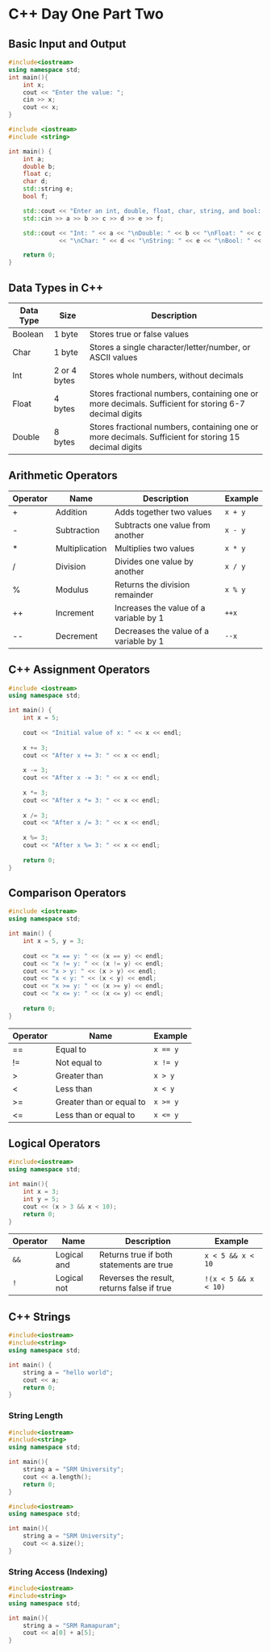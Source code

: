 # C++ Day One Part Two

## Basic Input and Output

```cpp
#include<iostream> 
using namespace std; 
int main(){ 
    int x; 
    cout << "Enter the value: "; 
    cin >> x; 
    cout << x; 
}
```

```cpp
#include <iostream>
#include <string>

int main() {
    int a;
    double b;
    float c;
    char d;
    std::string e;
    bool f;

    std::cout << "Enter an int, double, float, char, string, and bool: ";
    std::cin >> a >> b >> c >> d >> e >> f;

    std::cout << "Int: " << a << "\nDouble: " << b << "\nFloat: " << c
              << "\nChar: " << d << "\nString: " << e << "\nBool: " << f << std::endl;

    return 0;
}
```

## Data Types in C++

| Data Type | Size | Description |
|-----------|------|-------------|
| Boolean   | 1 byte | Stores true or false values |
| Char      | 1 byte | Stores a single character/letter/number, or ASCII values |
| Int       | 2 or 4 bytes | Stores whole numbers, without decimals |
| Float     | 4 bytes | Stores fractional numbers, containing one or more decimals. Sufficient for storing 6-7 decimal digits |
| Double    | 8 bytes | Stores fractional numbers, containing one or more decimals. Sufficient for storing 15 decimal digits |

## Arithmetic Operators

| Operator | Name | Description | Example |
|----------|------|-------------|---------|
| + | Addition | Adds together two values | `x + y` |
| - | Subtraction | Subtracts one value from another | `x - y` |
| * | Multiplication | Multiplies two values | `x * y` |
| / | Division | Divides one value by another | `x / y` |
| % | Modulus | Returns the division remainder | `x % y` |
| ++ | Increment | Increases the value of a variable by 1 | `++x` |
| -- | Decrement | Decreases the value of a variable by 1 | `--x` |

## C++ Assignment Operators

```cpp
#include <iostream>
using namespace std;

int main() {
    int x = 5;
    
    cout << "Initial value of x: " << x << endl;
    
    x += 3;
    cout << "After x += 3: " << x << endl;
    
    x -= 3;
    cout << "After x -= 3: " << x << endl;
    
    x *= 3;
    cout << "After x *= 3: " << x << endl;
    
    x /= 3;
    cout << "After x /= 3: " << x << endl;
    
    x %= 3;
    cout << "After x %= 3: " << x << endl;
    
    return 0;
}
```

## Comparison Operators

```cpp
#include <iostream>
using namespace std;

int main() {
    int x = 5, y = 3;
    
    cout << "x == y: " << (x == y) << endl;
    cout << "x != y: " << (x != y) << endl;
    cout << "x > y: " << (x > y) << endl;
    cout << "x < y: " << (x < y) << endl;
    cout << "x >= y: " << (x >= y) << endl;
    cout << "x <= y: " << (x <= y) << endl;
    
    return 0;
}
```

| Operator | Name | Example |
|----------|------|---------|
| == | Equal to | `x == y` |
| != | Not equal to | `x != y` |
| > | Greater than | `x > y` |
| < | Less than | `x < y` |
| >= | Greater than or equal to | `x >= y` |
| <= | Less than or equal to | `x <= y` |

## Logical Operators

```cpp
#include<iostream>
using namespace std;

int main(){ 
    int x = 3; 
    int y = 5; 
    cout << (x > 3 && x < 10); 
    return 0; 
}
```

| Operator | Name        | Description                                       | Example               |
|----------|------------|---------------------------------------------------|-----------------------|
| `&&`     | Logical and | Returns true if both statements are true         | `x < 5 && x < 10`    |
| `!`      | Logical not | Reverses the result, returns false if true       | `!(x < 5 && x < 10)` |


## C++ Strings

```cpp
#include<iostream>
#include<string>
using namespace std;

int main() { 
    string a = "hello world"; 
    cout << a; 
    return 0; 
}
```

### String Length

```cpp
#include<iostream>
#include<string>
using namespace std;

int main(){ 
    string a = "SRM University"; 
    cout << a.length(); 
    return 0; 
}
```

```cpp
#include<iostream>
using namespace std;

int main(){ 
    string a = "SRM University"; 
    cout << a.size(); 
}
```

### String Access (Indexing)

```cpp
#include<iostream>
#include<string>
using namespace std;

int main(){ 
    string a = "SRM Ramapuram"; 
    cout << a[0] + a[5]; 
}
